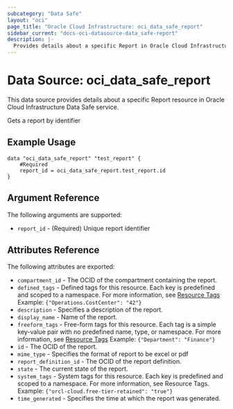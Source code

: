 ```yaml
---
subcategory: "Data Safe"
layout: "oci"
page_title: "Oracle Cloud Infrastructure: oci_data_safe_report"
sidebar_current: "docs-oci-datasource-data_safe-report"
description: |-
  Provides details about a specific Report in Oracle Cloud Infrastructure Data Safe service
---
```


# Data Source: oci_data_safe_report
This data source provides details about a specific Report resource in Oracle Cloud Infrastructure Data Safe service.

Gets a report by identifier

## Example Usage

```hcl
data "oci_data_safe_report" "test_report" {
	#Required
	report_id = oci_data_safe_report.test_report.id
}
```

## Argument Reference

The following arguments are supported:

* `report_id` - (Required) Unique report identifier


## Attributes Reference

The following attributes are exported:

* `compartment_id` - The OCID of the compartment containing the report.
* `defined_tags` - Defined tags for this resource. Each key is predefined and scoped to a namespace. For more information, see [Resource Tags](https://docs.cloud.oracle.com/iaas/Content/General/Concepts/resourcetags.htm)  Example: `{"Operations.CostCenter": "42"}` 
* `description` - Specifies a description of the report.
* `display_name` - Name of the report.
* `freeform_tags` - Free-form tags for this resource. Each tag is a simple key-value pair with no predefined name, type, or namespace. For more information, see [Resource Tags](https://docs.cloud.oracle.com/iaas/Content/General/Concepts/resourcetags.htm)  Example: `{"Department": "Finance"}` 
* `id` - The OCID of the report.
* `mime_type` - Specifies the format of report to be excel or pdf
* `report_definition_id` - The OCID of the report definition.
* `state` - The current state of the report.
* `system_tags` - System tags for this resource. Each key is predefined and scoped to a namespace. For more information, see Resource Tags. Example: `{"orcl-cloud.free-tier-retained": "true"}` 
* `time_generated` - Specifies the time at which the report was generated.

